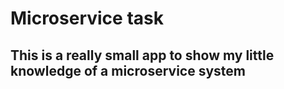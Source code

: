 # Microservice task

## This is a really small app to show my little knowledge of a microservice system
